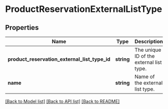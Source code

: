 # ProductReservationExternalListType

## Properties
Name | Type | Description | Notes
------------ | ------------- | ------------- | -------------
**product_reservation_external_list_type_id** | **string** | The unique ID of the external list type. | [optional] 
**name** | **string** | Name of the external list type. | [optional] 

[[Back to Model list]](../../README.md#documentation-for-models) [[Back to API list]](../../README.md#documentation-for-api-endpoints) [[Back to README]](../../README.md)

